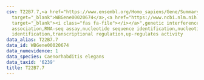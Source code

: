 ```yaml
---
csv: T22B7.7,<a href="https://www.ensembl.org/Homo_sapiens/Gene/Summary?db=core;g=WBGene00020674"
  target="_blank">WBGene00020674</a>,<a href="https://www.ncbi.nlm.nih.gov/pubmed/27496166"
  target="_blank"><i class="fas fa-file"></i></a>",genetic interference,functional
  association,RNA-seq assay,nucleotide sequence identification,nucleotide sequence
  identification,transcriptional regulation,up-regulates activity
data_alias: T22B7.7
data_id: WBGene00020674
data_numevidence: 1
data_species: Caenorhabditis elegans
data_taxid: '6239'
title: T22B7.7
---
```

